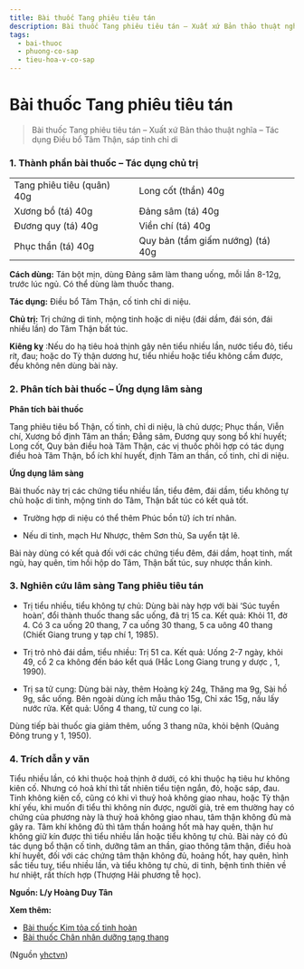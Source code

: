 ```yaml
---
title: Bài thuốc Tang phiêu tiêu tán
description: Bài thuốc Tang phiêu tiêu tán – Xuất xứ Bản thảo thuật nghĩa – Tác dụng Điều bổ Tâm Thận, sáp tinh chỉ di
tags:
  - bai-thuoc
  - phuong-co-sap
  - tieu-hoa-v-co-sap
---
```


# Bài thuốc Tang phiêu tiêu tán 

> Bài thuốc Tang phiêu tiêu tán – Xuất xứ Bản thảo thuật nghĩa – Tác dụng Điều bổ Tâm Thận, sáp tinh chỉ di

### 1. Thành phần bài thuốc – Tác dụng chủ trị

|  |  |
| --- | --- |
| Tang phiêu tiêu (quân) 40g | Long cốt (thần) 40g |
| Xương bồ (tá) 40g | Đảng sâm (tá) 40g |
| Đương quy (tá) 40g | Viền chí (tá) 40g |
| Phục thần (tá) 40g | Quy bản (tẩm giấm nướng) (tá) 40g |

**Cách dùng:** Tán bột mịn, dùng Đảng sâm làm thang uống, mỗi lần 8-12g, trước lúc ngủ. Có thể dùng làm thuốc thang.

**Tác dụng:** Điều bổ Tâm Thận, cố tinh chỉ di niệu. 

**Chủ trị:** Trị chứng di tinh, mộng tinh hoặc di niệu (đái dầm, đái són, đái nhiều lần) do Tâm Thận bất túc.

**Kiêng kỵ** :Nếu do hạ tiêu hoả thịnh gây nên tiểu nhiều lần, nước tiểu đỏ, tiểu rít, đau; hoặc do Tỳ thận dương hư, tiểu nhiều hoặc tiểu không cầm được, đều không nên dùng bài này.

### 2. Phân tích bài thuốc – Ứng dụng lâm sàng

**Phân tích bài thuốc**

Tang phiêu tiêu bổ Thận, cố tinh, chỉ di niệu, là chủ dược; Phục thần, Viễn chí, Xương bồ định Tâm an thần; Đẳng sâm, Đương quy song bổ khí huyết; Long cốt, Quy bản điều hoà Tâm Thận, các vị thuốc phôi hợp có tác dụng điều hoà Tâm Thận, bổ ích khí huyết, định Tâm an thần, cố tinh, chỉ di niệu.

**Ứng dụng lâm sàng**

Bài thuốc này trị các chứng tiểu nhiều lần, tiểu đêm, đái dầm, tiểu không tự chủ hoặc di tinh, mộng tinh do Tâm, Thận bất túc có kết quả tốt.

+ Trường hợp di niệu có thể thêm Phúc bồn tử} ích trí nhân.

+ Nếu di tinh, mạch Hư Nhược, thêm Sơn thù, Sa uyển tật lê.

Bài này dùng có kết quả đối với các chứng tiểu đêm, đái dầm, hoạt tinh, mất ngù, hay quên, tim hồi hộp do Tâm, Thận bất túc, suy nhược thần kinh.

### 3. Nghiên cứu lâm sàng Tang phiêu tiêu tán

+ Trị tiểu nhiều, tiểu không tự chủ: Dùng bài này hợp với bài ‘Súc tuyền hoàn’, đổi thành thuốc thang sắc uống, đã trị 15 ca. Kết quả: Khỏi 11, đờ 4. Có 3 ca uống 20 thang, 7 ca uống 30 thang, 5 ca uông 40 thang (Chiết Giang trung y tạp chí 1, 1985).

+ Trị trỏ nhỏ đái dầm, tiểu nhiều: Trị 51 ca. Kết quả: Uống 2-7 ngày, khỏi 49, cổ 2 ca không đến báo kểt quá (Hắc Long Giang trung y dược , 1, 1990).

+ Trị sa tử cung: Dùng bài này, thêm Hoàng kỳ 24g, Thăng ma 9g, Sài hồ 9g, sắc uống. Bên ngoài dùng ích mẫu thảo 15g, Chỉ xác 15g, nấu lấy nước rửa. Kết quả: Uống 4 thang, tử cung co lại.

Dùng tiếp bài thuốc gia giảm thêm, uống 3 thang nữa, khỏi bệnh (Quảng Đông trung y 1, 1950).

### 4. Trích dẫn y văn

Tiểu nhiều lần, có khi thuộc hoả thịnh ở dưới, có khi thuộc hạ tiêu hư không kiên cố. Nhưng có hoả khí thì tất nhiên tiểu tiện ngắn, đỏ, hoặc sáp, đau. Tinh không kiên cố, cũng có khi vì thuỷ hoả không giao nhau, hoặc Tỳ thận khí yếu, khi muốn đi tiểu thì không nín được, người già, trẻ em thường hay có chứng của phương này là thuỷ hoả không giao nhau, tâm thận không đủ mà gây ra. Tâm khí không đủ thì tâm thần hoảng hốt mà hay quên, thận hư không giữ kín được thì tiểu nhiều lần hoặc tiểu không tự chủ. Bài này có đủ tác dụng bổ thận cố tinh, dưỡng tâm an thần, giao thông tâm thận, điều hoà khí huyết, đối với các chứng tâm thận không đủ, hoảng hốt, hay quên, hình sắc tiều tuỵ, tiểu nhiều lần, và tiểu không tự chủ, di tinh, bệnh tình thiên về hư nhiệt, rất thích hợp (Thượng Hải phương tễ học).

**Nguồn: L/y Hoàng Duy Tân**

**Xem thêm:**

* [Bài thuốc Kim tỏa cố tinh hoàn](/yhctvn/bai-thuoc-kim-toa-co-tinh-hoan)
* [Bài thuốc Chân nhân dưỡng tạng thang](/yhctvn/bai-thuoc-chan-nhan-duong-tang-thang)

(Nguồn <a href="https://yhctvn.com/bai-thuoc-tang-phieu-tieu-tan/" target="_blank">yhctvn</a>)
